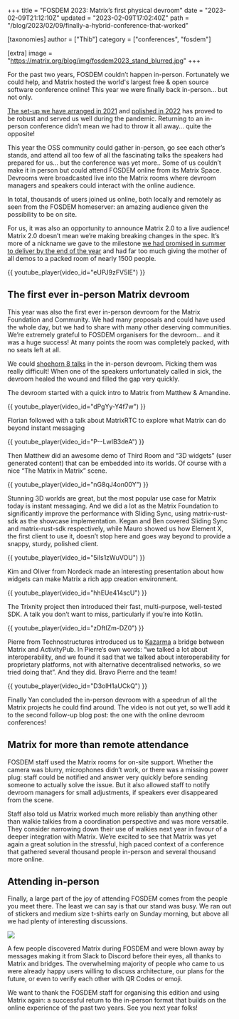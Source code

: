+++
title = "FOSDEM 2023: Matrix’s first physical devroom"
date = "2023-02-09T21:12:10Z"
updated = "2023-02-09T17:02:40Z"
path = "/blog/2023/02/09/finally-a-hybrid-conference-that-worked"

[taxonomies]
author = ["Thib"]
category = ["conferences", "fosdem"]

[extra]
image = "https://matrix.org/blog/img/fosdem2023_stand_blurred.jpg"
+++

For the past two years, FOSDEM couldn’t happen in-person. Fortunately we could
help, and Matrix hosted the world's largest free & open source software
conference online! This year we were finally back in-person… but not only.

[The set-up we have arranged in 2021](https://matrix.org/blog/2021/02/15/how-we-hosted-fosdem-2021-on-matrix)
and [polished in 2022](https://matrix.org/blog/2022/02/07/hosting-fosdem-2022-on-matrix)
has proved to be robust and served us well during the pandemic. Returning to an
in-person conference didn’t mean we had to throw it all away… quite the
opposite!

<!-- more -->

This year the OSS community could gather in-person, go see each other’s stands,
and attend all too few of all the fascinating talks the speakers had prepared
for us… but the conference was yet more.. Some of us couldn’t make it in person
but could attend FOSDEM online from its Matrix Space. Devrooms were broadcasted
live into the Matrix rooms where devroom managers and speakers could interact
with the online audience.

In total, thousands of users joined us online, both locally and remotely as
seen from the FOSDEM homeserver: an amazing audience given the possibility to be
on site.

For us, it was also an opportunity to announce Matrix 2.0 to a live audience!
Matrix 2.0 doesn’t mean we’re making breaking changes in the spec. It’s more of
a nickname we gave to the milestone [we had promised in summer to deliver by the
end of the year](https://matrix.org/blog/2022/08/15/the-matrix-summer-special-2022#matrix-20)
and had far too much giving the mother of all demos to a packed room of nearly
1500 people.

{{ youtube_player(video_id="eUPJ9zFV5IE") }}

## The first ever in-person Matrix devroom

This year was also the first ever in-person devroom for the Matrix Foundation
and Community. We had many proposals and could have used the whole day, but we
had to share with many other deserving communities. We’re extremely grateful to
FOSDEM organisers for the devroom… and it was a huge success! At many points the
room was completely packed, with no seats left at all.

We could [shoehorn 8 talks](https://fosdem.org/2023/schedule/track/matrix/) in
the in-person devroom. Picking them was really difficult! When one of the
speakers unfortunately called in sick, the devroom healed the wound and filled
the gap very quickly.

The devroom started with a quick intro to Matrix from Matthew & Amandine.

{{ youtube_player(video_id="dPgYy-Y4f7w") }}

Florian followed with a talk about MatrixRTC to explore what Matrix can do
beyond instant messaging

{{ youtube_player(video_id="P--LwIB3deA") }}

Then Matthew did an awesome demo of Third Room and “3D widgets” (user generated
content) that can be embedded into its worlds. Of course with a nice “The Matrix
in Matrix” scene.

{{ youtube_player(video_id="nG8qJ4on00Y") }}

Stunning 3D worlds are great, but the most popular use case for Matrix today is
instant messaging. And we did a lot as the Matrix Foundation to significantly
improve the performance with Sliding Sync, using matrix-rust-sdk as the showcase
implementation. Kegan and Ben covered Sliding Sync and matrix-rust-sdk
respectively, while Mauro showed us how Element X, the first client to use it,
doesn’t stop here and goes way beyond to provide a snappy, sturdy, polished
client.

{{ youtube_player(video_id="5iIs1zWuVOU") }}

Kim and Oliver from Nordeck made an interesting presentation about how widgets
can make Matrix a rich app creation environment.

{{ youtube_player(video_id="hhEUe414scU") }}

The Trixnity project then introduced their fast, multi-purpose, well-tested SDK.
A talk you don’t want to miss, particularly if you’re into Kotlin.

{{ youtube_player(video_id="zDftIZm-DZ0") }}

Pierre from Technostructures introduced us to [Kazarma](https://technostructures.org/projects/kazarma/)
a bridge between Matrix and ActivityPub. In Pierre’s own words: “we talked a lot
about interoperability, and we found it sad that we talked about
interoperability for proprietary platforms, not with alternative decentralised
networks, so we tried doing that”. And they did. Bravo Pierre and the team!

{{ youtube_player(video_id="D3olH1aUCkQ") }}

Finally Yan concluded the in-person devroom with a speedrun of all the Matrix
projects he could find around. The video is not out yet, so we’ll add it to the
second follow-up blog post: the one with the online devroom conferences!

## Matrix for more than remote attendance

FOSDEM staff used the Matrix rooms for on-site support. Whether the camera was
blurry, microphones didn’t work, or there was a missing power plug: staff could
be notified and answer very quickly before sending someone to actually solve the
issue. But it also allowed staff to notify devroom managers for small
adjustments, if speakers ever disappeared from the scene.

Staff also told us Matrix worked much more reliably than anything other than
walkie talkies from a coordination perspective and was more versatile. They
consider narrowing down their use of walkies next year in favour of a deeper
integration with Matrix. We’re excited to see that Matrix was yet again a great
solution in the stressful, high paced context of a conference that gathered
several thousand people in-person and several thousand more online.

## Attending in-person

Finally, a large part of the joy of attending FOSDEM comes from the people you
meet there. The least we can say is that our stand was busy. We ran out of
stickers and medium size t-shirts early on Sunday morning, but above all we had
plenty of interesting discussions.

<!-- markdownlint-disable-next-line no-alt-text -->
![](/blog/img/fosdem2023_stand_blurred.jpg)

A few people discovered Matrix during FOSDEM and were blown away by messages
making it from Slack to Discord before their eyes, all thanks to Matrix and
bridges. The overwhelming majority of people who came to us were already happy
users willing to discuss architecture, our plans for the future, or even to
verify each other with QR Codes or emoji.

We want to thank the FOSDEM staff for organising this edition and using Matrix
again: a successful return to the in-person format that builds on the online
experience of the past two years. See you next year folks!
